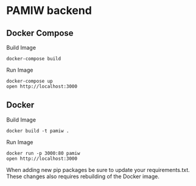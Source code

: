 # PAMIW backend

## Docker Compose

Build Image
```
docker-compose build
```

Run Image
```
docker-compose up
open http://localhost:3000
```


## Docker
Build Image
```
docker build -t pamiw .
```

Run Image
```
docker run -p 3000:80 pamiw
open http://localhost:3000
```

When adding new pip packages be sure to update your requirements.txt. These changes also requires rebuilding of the Docker image.
